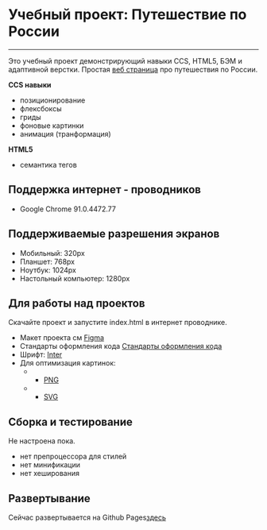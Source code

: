 # Учебный проект: Путешествие по России
------
Это учебный проект демонстрирующий навыки CCS, HTML5, БЭМ и адаптивной верстки.
Простая [веб страница](https://katerina-marchenkova.github.io/russian-travel/) про путешествия по России.

**CCS навыки**
* позиционирование
* флексбоксы
* гриды
* фоновые картинки
* анимация (транформация)

**HTML5**
* семантика тегов

## Поддержка интернет - проводников
* Google Chrome 91.0.4472.77

## Поддерживаемые разрешения экранов
* Мобильный: 320px
* Планшет: 768px
* Ноутбук: 1024px
* Настольный компьютер: 1280px

## Для работы над проектов
Скачайте проект и запустите index.html в интернет проводнике.
* Макет проекта см [Figma](https://www.figma.com/file/5S2WSbEFL6awjVWJ0NWL8Q/Sprint-3_-Russia-_-desktop-mobile?node-id=28503%3A0)
* Стандарты оформления кода [Стандарты оформления кода](https://code.s3.yandex.net/frontend-developer/landings/layout-design-rules/index.html)
* Шрифт: [Inter](https://rsms.me/inter/)
* Для оптимизация картинок:
  * * [PNG](https://tinypng.com/)
  * * [SVG](https://jakearchibald.github.io/svgomg/)

## Сборка и тестирование
Не настроена пока.
* нет препроцессора для стилей
* нет минификации
* нет хеширования

## Развертывание
Сейчас развертывается на Github Pages[здесь](https://katerina-marchenkova.github.io/russian-travel/)
